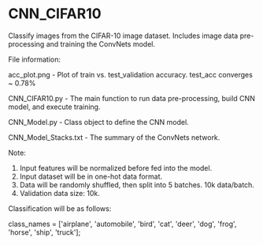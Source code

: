 # CNN_CIFAR10
Classify images from the CIFAR-10 image dataset. Includes image data pre-processing and training the ConvNets model.

File information:

acc_plot.png  - Plot of train vs. test_validation accuracy. test_acc converges ~ 0.78%

CNN_CIFAR10.py - The main function to run data pre-processing, build CNN model, and execute training.

CNN_Model.py  - Class object to define the CNN model.

CNN_Model_Stacks.txt  - The summary of the ConvNets network.


Note:
1. Input features will be normalized before fed into the model.
2. Input dataset will be in one-hot data format.
3. Data will be randomly shuffled, then split into 5 batches. 10k data/batch.
4. Validation data size: 10k.

Classification will be as follows:

class_names = ['airplane', 'automobile', 'bird', 'cat', 'deer',
               'dog', 'frog', 'horse', 'ship', 'truck'];


